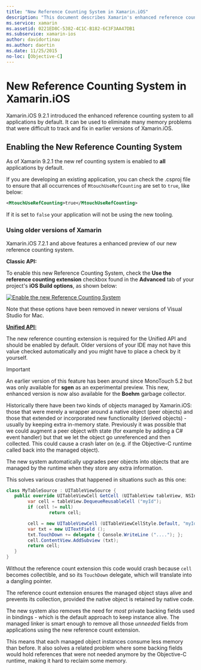 ```yaml
---
title: "New Reference Counting System in Xamarin.iOS"
description: "This document describes Xamarin's enhanced reference counting system, enabled in all Xamarin.iOS applications by default."
ms.service: xamarin
ms.assetid: 0221ED8C-5382-4C1C-B182-6C3F3AA47DB1
ms.subservice: xamarin-ios
author: davidortinau
ms.author: daortin
ms.date: 11/25/2015
no-loc: [Objective-C]
---
```


# New Reference Counting System in Xamarin.iOS

Xamarin.iOS 9.2.1 introduced the enhanced reference counting system to all applications by default. It can be used to eliminate many memory problems that were difficult to track and fix in earlier versions of Xamarin.iOS.

## Enabling the New Reference Counting System

As of Xamarin 9.2.1 the new ref counting system is enabled to **all** applications by default.

If you are developing an existing application, you can check the .csproj file to ensure that all occurrences of `MtouchUseRefCounting` are set to `true`, like below:

```xml
<MtouchUseRefCounting>true</MtouchUseRefCounting>
```

If it is set to `false` your application will not be using the new tooling.

### Using older versions of Xamarin

Xamarin.iOS 7.2.1 and above features a enhanced preview of our new reference counting system.

**Classic API:**

To enable this new Reference Counting System, check the **Use the reference counting extension** checkbox found in the **Advanced** tab of your project's **iOS Build options**, as shown below: 

[![Enable the new Reference Counting System](newrefcount-images/image1.png)](newrefcount-images/image1.png#lightbox)

Note that these options have been removed in newer versions of Visual Studio for Mac.

 **[Unified API:](~/cross-platform/macios/unified/index.md)**

 The new reference counting extension is required for the Unified API and should be enabled by default. Older versions of your IDE may not have this value checked automatically and you might have to place a check by it yourself.

> [!IMPORTANT]
> An earlier version of this feature has been around since MonoTouch 5.2 but was only available for **sgen** as an experimental preview. This new, enhanced version is now also available for the **Boehm** garbage collector.

Historically there have been two kinds of objects managed by Xamarin.iOS: those
that were merely a wrapper around a native object (peer objects) and those that
extended or incorporated new functionality (derived objects) - usually by keeping
extra in-memory state. Previously it was possible that we could augment a peer
object with state (for example by adding a C# event handler) but that we let the
object go unreferenced and then collected. This could cause a crash later
on (e.g. if the Objective-C runtime called back into the managed object).

The new system automatically upgrades peer objects into objects that are
managed by the runtime when they store any extra information.

This solves various crashes that happened in situations such as this one:

```csharp
class MyTableSource : UITableViewSource {
   public override UITableViewCell GetCell (UITableView tableView, NSIndexPath indexPath) {
        var cell = tableView.DequeueReusableCell ("myId");
        if (cell != null)
                return cell;

        cell = new UITableViewCell (UITableViewCellStyle.Default, "myId");
        var txt = new UITextField ();
        txt.TouchDown += delegate { Console.WriteLine ("...."); };
        cell.ContentView.AddSubview (txt);
        return cell;
   }
}
```

Without the reference count extension this code would crash because `cell`
becomes collectible, and so its `TouchDown` delegate, which will translate 
into a dangling pointer.

The reference count extension ensures the managed object stays alive and prevents
its collection, provided the native object is retained by native code.

The new system also removes the need for *most* private backing fields used in 
bindings - which is the default approach to keep instance alive. 
The managed linker is smart enough to remove all those *unneeded* fields from 
applications using the new reference count extension.

This means that each managed object instances consume less memory than before. 
It also solves a related problem where some backing fields would hold references that 
were not needed anymore by the Objective-C runtime, making it hard to reclaim 
some memory.
